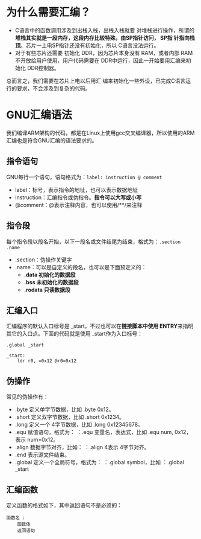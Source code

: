 
# 为什么需要汇编？
- C语言中的函数调用涉及到出栈入栈，出栈入栈就要 对堆栈进行操作，所谓的**堆栈其实就是一段内存，这段内存比较特殊，由SP指针访问， SP指 针指向栈顶**。芯片一上电SP指针还没有初始化，所以 C语言没法运行。
- 对于有些芯片还需要 初始化 DDR，因为芯片本身没有 RAM，或者内部 RAM不开放给用户使用，用户代码需要在 DDR中运行，因此一开始要用汇编来初始化 DDR控制器。


总而言之，我们需要在芯片上电以后用汇 编来初始化一些外设，已完成C语言运行的要求，不会涉及到复杂的代码。

# GNU汇编语法
我们编译ARM架构的代码，都是在Linux上使用gcc交叉编译器，所以使用的ARM汇编也是符合GNU汇编的语法要求的。

## 指令语句
GNU每行一个语句，语句格式为：`label: instruction @ comment`

- label：标号，表示指令的地址，也可以表示数据地址
- instruction：汇编指令或伪指令。**指令可以大写或小写**
- @comment：@表示注释内容，也可以使用/**/来注释

## 指令段
每个指令段以段名开始，以下一段名或文件结尾为结束，格式为：`.section .name`

- .section：伪操作关键字
- .name：可以是自定义的段名，也可以是下面预定义的：
   - **.data 初始化的数据段**
   - **.bss 未初始化的数据段**
   - **.rodata 只读数据段**

## 汇编入口
汇编程序的默认入口标号是 _start，不过也可以在**链接脚本中使用 ENTRY**来指明其它的入口点。下面的代码就是使用 _start作为入口标号：
```basic
.global _start

_start:
	ldr r0, =0x12 @r0=0x12
```

## 伪操作
常见的伪操作有：

- .byte 定义单字节数据，比如 .byte 0x12。
- .short 定义双字节数据，比如 .short 0x1234。
- .long 定义一个 4字节数据，比如 .long 0x12345678。
- .equ 赋值语句，格式为： ：.equ 变量名，表达式，比如 .equ num, 0x12，表示 num=0x12。
- .align 数据字节对齐，比如： ：.align 4表示 4字节对齐。
- .end 表示源文件结束。
- .global 定义一个全局符号，格式为： ：.global symbol，比如 ：.global _start

## 汇编函数
定义函数的格式如下，其中返回语句不是必须的：
```
函数名 : 
	函数体
	返回语句
```


